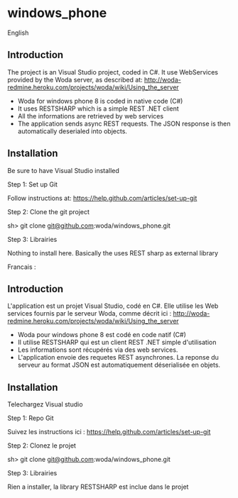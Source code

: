 windows_phone
=============

English

Introduction
------

The project is an Visual Studio project, coded in C#. It use WebServices provided by the Woda server, as described at: http://woda-redmine.heroku.com/projects/woda/wiki/Using_the_server

- Woda for windows phone 8 is coded in native code (C#)
- It uses RESTSHARP which is a simple REST .NET client
- All the informations are retrieved by web services
- The application sends async REST requests. The JSON response is then automatically deserialed into objects.

Installation
------

Be sure to have Visual Studio installed

Step 1: Set up Git

Follow instructions at: https://help.github.com/articles/set-up-git

Step 2: Clone the git project

sh> git clone git@github.com:woda/windows_phone.git

Step 3: Librairies

Nothing to install here. Basically the uses REST sharp as external library


Francais :

Introduction
------

L'application est un projet Visual Studio, codé en C#. Elle utilise les Web services fournis par le serveur Woda, comme décrit ici : http://woda-redmine.heroku.com/projects/woda/wiki/Using_the_server

- Woda pour windows phone 8 est codé en code natif (C#)
- Il utilise RESTSHARP qui est un client REST .NET simple d'utilisation
- Les informations sont récupérés via des web services.
- L'application envoie des requetes REST asynchrones. La reponse du serveur au format JSON est automatiquement déserialisée en objets.

Installation
------

Telechargez Visual studio

Step 1: Repo Git

Suivez les instructions ici : https://help.github.com/articles/set-up-git

Step 2: Clonez le projet

sh> git clone git@github.com:woda/windows_phone.git

Step 3: Librairies

Rien a installer, la library RESTSHARP est inclue dans le projet